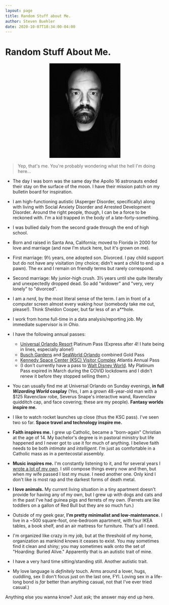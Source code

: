 ```yaml
---
layout: page
title: Random Stuff about Me.
author: Steven Buehler
date: 2020-10-07T18:34:00-04:00
---
```


# Random Stuff About Me.

<div style="text-align: center"><img src="/images/portrait.jpg"></div>

> Yep, that's me. You're probably wondering what the hell I'm doing here&hellip;

- The day I was born was the same day the Apollo 16 astronauts ended their stay on the surface of the moon. I have their mission patch on my bulletin board for inspiration.

- I am high-functioning autistic (Asperger Disorder, specifically) along with living with Social Anxiety Disorder and Arrested Development Disorder. Around the right people, though, I can be a force to be reckoned with. I'm a kid trapped in the body of a late-forty-something.

- I was bullied daily from the second grade through the end of high school.

- Born and raised in Santa Ana, California; moved to Florida in 2000 for love and marriage (and now I'm stuck here, but it's grown on me).

- First marriage: 9&frac12; years, one adopted son. Divorced. I pay child support but do not have any visitation (my choice; didn't want a child to end up a pawn). The ex and I remain on friendly terms but rarely correspond.

- Second marriage: My junior-high crush. 3&frac12; years until she quite literally and unexpectedly dropped dead. So add "widower" and "very, very lonely" to "divorced".

- I am a _nerd_, by the most literal sense of the term. I am in front of a computer screen almost every waking hour (somebody take me out, please!). Think Sheldon Cooper, but far less of an a**hole. 

- I work from home full-time in a data analysis/reporting job. My immediate supervisor is in _Ohio._

- I have the following annual passes:
  - [Universal Orlando Resort](https://universalorlando.com) Platinum Pass (Express after 4! I hate being in lines, especially alone!)
  - [Busch Gardens](https://buschgardens.com/tampa) and [SeaWorld Orlando](https://seaworld.com/orlando) combined Gold Pass
  - [Kennedy Space Center (KSC) Visitor Complex](https://kennedyspacecenter.com) Atlantis Annual Pass
  - (I don't currently have a pass to [Walt Disney World](https://waltdisneyworld.com). My Platinum Pass expired in March during the COVID lockdowns and I didn't renew it before they stopped selling them.)

- You can usually find me at Universal Orlando on Sunday evenings, **in full _Wizarding World_ cosplay** (Yes, I am a grown 48-year-old man with a $125 Ravenclaw robe, Severus Snape's interactive wand, Ravenclaw quidditch cap, and face covering; these are my people). **Fantasy worlds inspire me.**

- I like to watch rocket launches up close (thus the KSC pass). I've seen two so far. **Space travel and technology inspire me.**

- **Faith inspires me.** I grew up Catholic, became a "born-again" Christian at the age of 14. My bachelor's degree is in pastoral ministry but life happened and I never got to use it for much of anything. I believe faith needs to be both _intimate_ and _intelligent_. I'm just as comfortable in a Catholic mass as in a pentecostal assembly.

- **Music inspires me.** I'm constantly listening to it, and for several years I [wrote a lot of my own](https://soundcloud.com/inmysilence). I still compose things every now and then, but when my wife passed I lost my muse. I need another one. Only kind I don't like is most rap and the darkest forms of death metal.

- **I love animals.** My current living situation in a tiny apartment doesn't provide for having any of my own, but I grew up with dogs and cats and in the past I've had guinea pigs and ferrets of my own. (Ferrets are like toddlers on a gallon of Red Bull but they are so much fun.)

- Outside of my geek gear, **I'm pretty minimalist and low-maintenance.** I live in a ~500 square-foot, one-bedroom apartment, with four IKEA tables, a book shelf, and an air mattress for furniture. That's all I need.

- I'm organized like crazy in my job, but at the threshold of my home, organization as mankind knows it ceases to exist. You may sometimes find it clean and shiny; you may sometimes walk onto the set of "Hoarding: Buried Alive." Apparently that is an autistic trait of mine.

- I have a very hard time sitting/standing still. Another autistic trait.

- My love language is _definitely_ touch. Arms around a lover, hugs, cuddling, sex (I don't focus just on the last one, FYI. Loving sex in a life-long bond is _far_ better than anything casual, not that I've ever tried casual.)

Anything else you wanna know? Just ask; the answer may end up here.